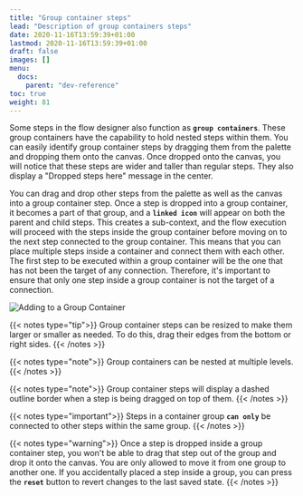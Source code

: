```yaml
---
title: "Group container steps"
lead: "Description of group containers steps"
date: 2020-11-16T13:59:39+01:00
lastmod: 2020-11-16T13:59:39+01:00
draft: false
images: []
menu:
  docs:
    parent: "dev-reference"
toc: true
weight: 81
---
```


Some steps in the flow designer also function as **`group containers`**. These group containers have the capability to hold nested steps within them. You can easily identify group container steps by dragging them from the palette and dropping them onto the canvas. Once dropped onto the canvas, you will notice that these steps are wider and taller than regular steps. They also display a "Dropped steps here" message in the center.

You can drag and drop other steps from the palette as well as the canvas into a group container step. Once a step is dropped into a group container, it becomes a part of that group, and a **`linked icon`** will appear on both the parent and child steps. This creates a sub-context, and the flow execution will proceed with the steps inside the group container before moving on to the next step connected to the group container. This means that you can place multiple steps inside a container and connect them with each other. The first step to be executed within a group container will be the one that has not been the target of any connection. Therefore, it's important to ensure that only one step inside a group container is not the target of a connection.

![Adding to a Group Container](/slingrDoc/images/vendor/flows/add_to_group_container.gif)

{{< notes type="tip">}}
Group container steps can be resized to make them larger or smaller as needed. To do this, drag their edges from the bottom or right sides.
{{< /notes >}}

{{< notes type="note">}}
Group containers can be nested at multiple levels.
{{< /notes >}}

{{< notes type="note">}}
Group container steps will display a dashed outline border when a step is being dragged on top of them.
{{< /notes >}}

{{< notes type="important">}}
Steps in a container group **`can only`** be connected to other steps within the same group.
{{< /notes >}}

{{< notes type="warning">}}
Once a step is dropped inside a group container step, you won't be able to drag that step out of the group and drop it onto the canvas. You are only allowed to move it from one group to another one. If you accidentally placed a step inside a group, you can press the **`reset`** button to revert changes to the last saved state.
{{< /notes >}}




